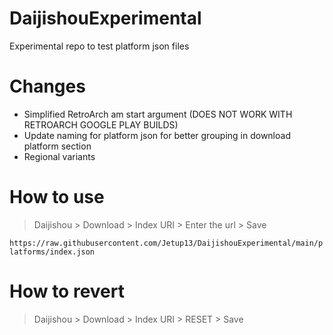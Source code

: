 # DaijishouExperimental
Experimental repo to test platform json files

# Changes

* Simplified RetroArch am start argument (DOES NOT WORK WITH RETROARCH GOOGLE PLAY BUILDS)
* Update naming for platform json for better grouping in download platform section
* Regional variants

# How to use

> Daijishou > Download > Index URI > Enter the url > Save

```https://raw.githubusercontent.com/Jetup13/DaijishouExperimental/main/platforms/index.json```

# How to revert

> Daijishou > Download > Index URI > RESET > Save